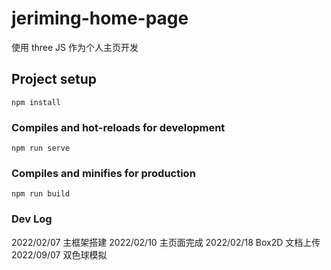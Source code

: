 # jeriming-home-page

使用 three JS 作为个人主页开发

## Project setup

```
npm install
```

### Compiles and hot-reloads for development

```
npm run serve
```

### Compiles and minifies for production

```
npm run build
```

### Dev Log

2022/02/07 主框架搭建
2022/02/10 主页面完成
2022/02/18 Box2D 文档上传
2022/09/07 双色球模拟
